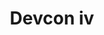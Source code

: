 ﻿---
number: 4
title: Devcon iv
description: "Devcon 4 brought Ethereum's ecosystem and family back to Europe with a 2018 event at the Prague Convention Center in the Czech Republic (Czechia). With 3,000 strong in attendance, Devcon was filled with talks, experiences, teams from a matured application ecosystem, and more enterprise support than ever before."
location: 'Prague, Czech Republic'
startDate: 2018-10-30
endDate: 2018-11-02
imageUrl: '/assets/images/editions/Prague.png'
urls:
  - title: Watch
    url: https://archive.devcon.org/archive/watch?edition=4
---
